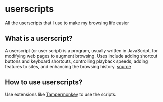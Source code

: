 # userscripts
All the userscripts that I use to make my browsing life easier

## What is a userscript?

A userscript (or user script) is a program, usually written in JavaScript, for modifying web pages to augment browsing. Uses include adding shortcut buttons and keyboard shortcuts, controlling playback speeds, adding features to sites, and enhancing the browsing history. [source](https://en.wikipedia.org/wiki/Userscript)

## How to use userscripts?

Use extensions like [Tampermonkey](https://www.tampermonkey.net/) to use the scripts.
